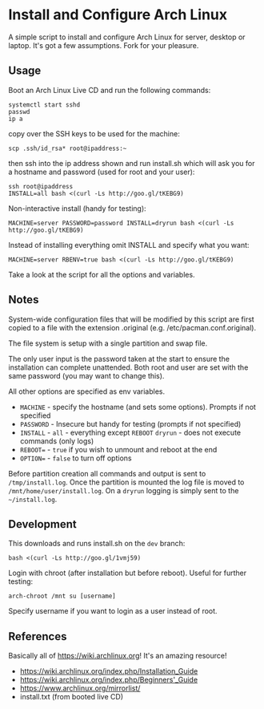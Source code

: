 # Install and Configure Arch Linux

A simple script to install and configure Arch Linux for server, desktop or laptop.
It's got a few assumptions. Fork for your pleasure.

## Usage

Boot an Arch Linux Live CD and run the following commands:

    systemctl start sshd
    passwd
    ip a

copy over the SSH keys to be used for the machine:

    scp .ssh/id_rsa* root@ipaddress:~

then ssh into the ip address shown and run install.sh which will ask you for a hostname and
password (used for root and your user):

    ssh root@ipaddress
    INSTALL=all bash <(curl -Ls http://goo.gl/tKEBG9)

Non-interactive install (handy for testing):

    MACHINE=server PASSWORD=password INSTALL=dryrun bash <(curl -Ls http://goo.gl/tKEBG9)

Instead of installing everything omit INSTALL and specify what you want:

    MACHINE=server RBENV=true bash <(curl -Ls http://goo.gl/tKEBG9)

Take a look at the script for all the options and variables.


## Notes

System-wide configuration files that will be modified by this script are first copied to a
file with the extension .original (e.g. /etc/pacman.conf.original).

The file system is setup with a single partition and swap file.

The only user input is the password taken at the start to ensure the installation can complete
unattended. Both root and user are set with the same password (you may want to change this).

All other options are specified as env variables.

* `MACHINE` - specify the hostname (and sets some options). Prompts if not specified
* `PASSWORD` - Insecure but handy for testing (prompts if not specified)
* `INSTALL` -  `all` - everything except `REBOOT`
               `dryrun` - does not execute commands (only logs)
* `REBOOT=` - `true` if you wish to unmount and reboot at the end
* `OPTION=` - `false` to turn off options

Before partition creation all commands and output is sent to `/tmp/install.log`. Once the
partition is mounted the log file is moved to `/mnt/home/user/install.log`. On a `dryrun`
logging is simply sent to the `~/install.log`.


## Development

This downloads and runs install.sh on the `dev` branch:

    bash <(curl -Ls http://goo.gl/1vmj59)

Login with chroot (after installation but before reboot). Useful for further testing:

    arch-chroot /mnt su [username]

Specify username if you want to login as a user instead of root.



## References

Basically all of https://wiki.archlinux.org! It's an amazing resource!

* https://wiki.archlinux.org/index.php/Installation_Guide
* https://wiki.archlinux.org/index.php/Beginners'_Guide
* https://www.archlinux.org/mirrorlist/
* install.txt (from booted live CD)
